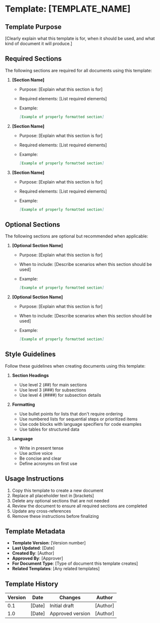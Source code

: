 # Template: [TEMPLATE_NAME]

## Template Purpose

[Clearly explain what this template is for, when it should be used, and what kind of document it will produce.]

## Required Sections

The following sections are required for all documents using this template:

1. **[Section Name]**
   - Purpose: [Explain what this section is for]
   - Required elements: [List required elements]
   - Example:

     ```markdown
     [Example of properly formatted section]
     ```

2. **[Section Name]**
   - Purpose: [Explain what this section is for]
   - Required elements: [List required elements]
   - Example:

     ```markdown
     [Example of properly formatted section]
     ```

3. **[Section Name]**
   - Purpose: [Explain what this section is for]
   - Required elements: [List required elements]
   - Example:

     ```markdown
     [Example of properly formatted section]
     ```

## Optional Sections

The following sections are optional but recommended when applicable:

1. **[Optional Section Name]**
   - Purpose: [Explain what this section is for]
   - When to include: [Describe scenarios when this section should be used]
   - Example:

     ```markdown
     [Example of properly formatted section]
     ```

2. **[Optional Section Name]**
   - Purpose: [Explain what this section is for]
   - When to include: [Describe scenarios when this section should be used]
   - Example:

     ```markdown
     [Example of properly formatted section]
     ```

## Style Guidelines

Follow these guidelines when creating documents using this template:

1. **Section Headings**
   - Use level 2 (##) for main sections
   - Use level 3 (###) for subsections
   - Use level 4 (####) for subsection details

2. **Formatting**
   - Use bullet points for lists that don't require ordering
   - Use numbered lists for sequential steps or prioritized items
   - Use code blocks with language specifiers for code examples
   - Use tables for structured data

3. **Language**
   - Write in present tense
   - Use active voice
   - Be concise and clear
   - Define acronyms on first use

## Usage Instructions

1. Copy this template to create a new document
2. Replace all placeholder text in [brackets]
3. Delete any optional sections that are not needed
4. Review the document to ensure all required sections are completed
5. Update any cross-references
6. Remove these instructions before finalizing

## Template Metadata

- **Template Version**: [Version number]
- **Last Updated**: [Date]
- **Created By**: [Author]
- **Approved By**: [Approver]
- **For Document Type**: [Type of document this template creates]
- **Related Templates**: [Any related templates]

## Template History

| Version | Date | Changes | Author |
|---------|------|---------|--------|
| 0.1 | [Date] | Initial draft | [Author] |
| 1.0 | [Date] | Approved version | [Author] |
